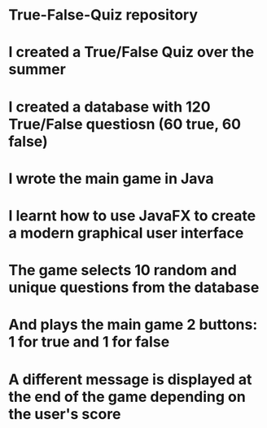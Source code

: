# True-False-Quiz repository
# I created a True/False Quiz over the summer
# I created a database with 120 True/False questiosn (60 true, 60 false)
# I wrote the main game in Java
# I learnt how to use JavaFX to create a modern graphical user interface
# The game selects 10 random and unique questions from the database
# And plays the main game 2 buttons: 1 for true and 1 for false
# A different message is displayed at the end of the game depending on the user's score
